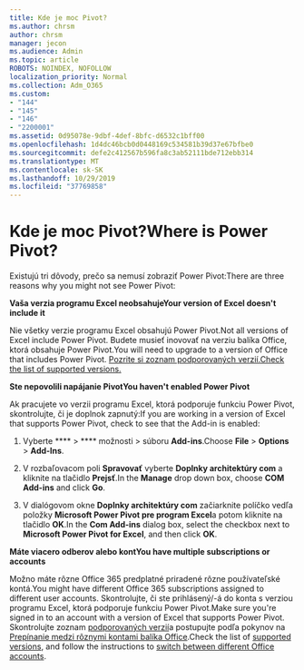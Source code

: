 ```yaml
---
title: Kde je moc Pivot?
ms.author: chrsm
author: chrsm
manager: jecon
ms.audience: Admin
ms.topic: article
ROBOTS: NOINDEX, NOFOLLOW
localization_priority: Normal
ms.collection: Adm_O365
ms.custom:
- "144"
- "145"
- "146"
- "2200001"
ms.assetid: 0d95078e-9dbf-4def-8bfc-d6532c1bff00
ms.openlocfilehash: 1d4dc46bcb0d0448169c534581b39d37e67bfbe0
ms.sourcegitcommit: defe2c412567b596fa8c3ab52111bde712ebb314
ms.translationtype: MT
ms.contentlocale: sk-SK
ms.lasthandoff: 10/29/2019
ms.locfileid: "37769858"
---
```

# <a name="where-is-power-pivot"></a><span data-ttu-id="f7f66-102">Kde je moc Pivot?</span><span class="sxs-lookup"><span data-stu-id="f7f66-102">Where is Power Pivot?</span></span>

<span data-ttu-id="f7f66-103">Existujú tri dôvody, prečo sa nemusí zobraziť Power Pivot:</span><span class="sxs-lookup"><span data-stu-id="f7f66-103">There are three reasons why you might not see Power Pivot:</span></span>
  
<span data-ttu-id="f7f66-104">**Vaša verzia programu Excel neobsahuje**</span><span class="sxs-lookup"><span data-stu-id="f7f66-104">**Your version of Excel doesn't include it**</span></span>
  
<span data-ttu-id="f7f66-105">Nie všetky verzie programu Excel obsahujú Power Pivot.</span><span class="sxs-lookup"><span data-stu-id="f7f66-105">Not all versions of Excel include Power Pivot.</span></span> <span data-ttu-id="f7f66-106">Budete musieť inovovať na verziu balíka Office, ktorá obsahuje Power Pivot.</span><span class="sxs-lookup"><span data-stu-id="f7f66-106">You will need to upgrade to a version of Office that includes Power Pivot.</span></span> [<span data-ttu-id="f7f66-107">Pozrite si zoznam podporovaných verzií.</span><span class="sxs-lookup"><span data-stu-id="f7f66-107">Check the list of supported versions.</span></span>](https://support.office.com/article/aa64e217-4b6e-410b-8337-20b87e1c2a4b.aspx)
  
<span data-ttu-id="f7f66-108">**Ste nepovolili napájanie Pivot**</span><span class="sxs-lookup"><span data-stu-id="f7f66-108">**You haven't enabled Power Pivot**</span></span>
  
<span data-ttu-id="f7f66-109">Ak pracujete vo verzii programu Excel, ktorá podporuje funkciu Power Pivot, skontrolujte, či je doplnok zapnutý:</span><span class="sxs-lookup"><span data-stu-id="f7f66-109">If you are working in a version of Excel that supports Power Pivot, check to see that the Add-in is enabled:</span></span>
  
1. <span data-ttu-id="f7f66-110">Vyberte \*\*\*\* \> \*\*\*\* možnosti \> súboru **Add-ins**.</span><span class="sxs-lookup"><span data-stu-id="f7f66-110">Choose **File** \> **Options** \> **Add-Ins**.</span></span>

2. <span data-ttu-id="f7f66-111">V rozbaľovacom poli **Spravovať** vyberte **Doplnky architektúry com** a kliknite na tlačidlo **Prejsť**.</span><span class="sxs-lookup"><span data-stu-id="f7f66-111">In the **Manage** drop down box, choose **COM Add-ins** and click **Go**.</span></span>

3. <span data-ttu-id="f7f66-112">V dialógovom okne **Doplnky architektúry com** začiarknite políčko vedľa položky **Microsoft Power Pivot pre program Excel**a potom kliknite na tlačidlo **OK**.</span><span class="sxs-lookup"><span data-stu-id="f7f66-112">In the **Com Add-ins** dialog box, select the checkbox next to **Microsoft Power Pivot for Excel**, and then click **OK**.</span></span>

<span data-ttu-id="f7f66-113">**Máte viacero odberov alebo kont**</span><span class="sxs-lookup"><span data-stu-id="f7f66-113">**You have multiple subscriptions or accounts**</span></span>
  
<span data-ttu-id="f7f66-114">Možno máte rôzne Office 365 predplatné priradené rôzne používateľské kontá.</span><span class="sxs-lookup"><span data-stu-id="f7f66-114">You might have different Office 365 subscriptions assigned to different user accounts.</span></span> <span data-ttu-id="f7f66-115">Skontrolujte, či ste prihlásený/-á do konta s verziou programu Excel, ktorá podporuje funkciu Power Pivot.</span><span class="sxs-lookup"><span data-stu-id="f7f66-115">Make sure you're signed in to an account with a version of Excel that supports Power Pivot.</span></span> <span data-ttu-id="f7f66-116">Skontrolujte zoznam [podporovaných verzií](https://support.office.com/article/aa64e217-4b6e-410b-8337-20b87e1c2a4b.aspx)a postupujte podľa pokynov na [Prepínanie medzi rôznymi kontami balíka Office](https://support.office.com/article/b9582171-fd1f-4284-9846-bdd72bb28426.aspx#BKMK_WebSwitchAccounts).</span><span class="sxs-lookup"><span data-stu-id="f7f66-116">Check the list of [supported versions](https://support.office.com/article/aa64e217-4b6e-410b-8337-20b87e1c2a4b.aspx), and follow the instructions to [switch between different Office accounts](https://support.office.com/article/b9582171-fd1f-4284-9846-bdd72bb28426.aspx#BKMK_WebSwitchAccounts).</span></span>
